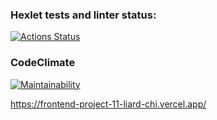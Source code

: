 ### Hexlet tests and linter status:
[![Actions Status](https://github.com/Hardtmuth/frontend-project-11/actions/workflows/hexlet-check.yml/badge.svg)](https://github.com/Hardtmuth/frontend-project-11/actions)

### CodeClimate
[![Maintainability](https://api.codeclimate.com/v1/badges/44eaf1064a9137aa8c2a/maintainability)](https://codeclimate.com/github/Hardtmuth/frontend-project-11/maintainability)

https://frontend-project-11-liard-chi.vercel.app/